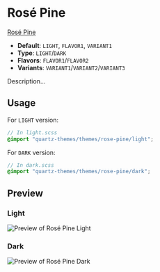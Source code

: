 # Rosé Pine

[Rosé Pine](https://ssp.sh)

- **Default**: `LIGHT`, `FLAVOR1`, `VARIANT1`
- **Type**: `LIGHT`/`DARK`
- **Flavors**: `FLAVOR1`/`FLAVOR2`
- **Variants**: `VARIANT1`/`VARIANT2`/`VARIANT3`

Description...

## Usage

For `LIGHT` version:

```scss
// In light.scss
@import "quartz-themes/themes/rose-pine/light";
```

For `DARK` version:

```scss
// In dark.scss
@import "quartz-themes/themes/rose-pine/dark";
```

## Preview

### Light

![Preview of Rosé Pine Light](preview-light.png)

### Dark

![Preview of Rosé Pine Dark](preview-dark.png)
